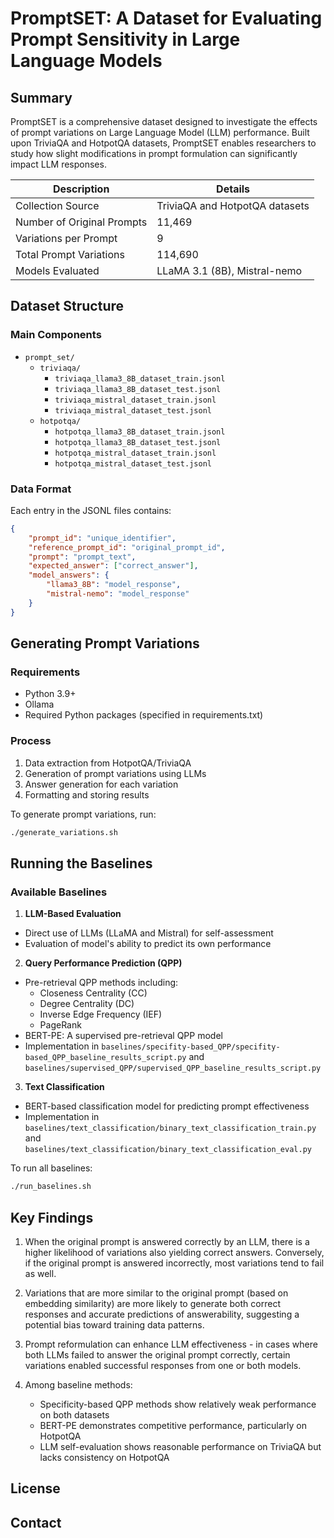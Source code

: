 # PromptSET: A Dataset for Evaluating Prompt Sensitivity in Large Language Models

## Summary
PromptSET is a comprehensive dataset designed to investigate the effects of prompt variations on Large Language Model (LLM) performance. Built upon TriviaQA and HotpotQA datasets, PromptSET enables researchers to study how slight modifications in prompt formulation can significantly impact LLM responses.

|Description|Details|
|---|---|
|Collection Source|TriviaQA and HotpotQA datasets|
|Number of Original Prompts|11,469|
|Variations per Prompt|9|
|Total Prompt Variations|114,690|
|Models Evaluated|LLaMA 3.1 (8B), Mistral-nemo|

## Dataset Structure

### Main Components
- `prompt_set/`
  - `triviaqa/`
    - `triviaqa_llama3_8B_dataset_train.jsonl`
    - `triviaqa_llama3_8B_dataset_test.jsonl`
    - `triviaqa_mistral_dataset_train.jsonl`
    - `triviaqa_mistral_dataset_test.jsonl`
  - `hotpotqa/`
    - `hotpotqa_llama3_8B_dataset_train.jsonl`
    - `hotpotqa_llama3_8B_dataset_test.jsonl`
    - `hotpotqa_mistral_dataset_train.jsonl`
    - `hotpotqa_mistral_dataset_test.jsonl`

### Data Format
Each entry in the JSONL files contains:
```json
{
    "prompt_id": "unique_identifier",
    "reference_prompt_id": "original_prompt_id",
    "prompt": "prompt_text",
    "expected_answer": ["correct_answer"],
    "model_answers": {
        "llama3_8B": "model_response",
        "mistral-nemo": "model_response"
    }
}
```

## Generating Prompt Variations

### Requirements
- Python 3.9+
- Ollama
- Required Python packages (specified in requirements.txt)

### Process
1. Data extraction from HotpotQA/TriviaQA
2. Generation of prompt variations using LLMs
3. Answer generation for each variation
4. Formatting and storing results

To generate prompt variations, run:
```bash
./generate_variations.sh
```

## Running the Baselines

### Available Baselines

1. **LLM-Based Evaluation**
- Direct use of LLMs (LLaMA and Mistral) for self-assessment
- Evaluation of model's ability to predict its own performance

2. **Query Performance Prediction (QPP)**
- Pre-retrieval QPP methods including:
  - Closeness Centrality (CC)
  - Degree Centrality (DC)
  - Inverse Edge Frequency (IEF)
  - PageRank
- BERT-PE: A supervised pre-retrieval QPP model
- Implementation in `baselines/specifity-based_QPP/specifity-based_QPP_baseline_results_script.py` and `baselines/supervised_QPP/supervised_QPP_baseline_results_script.py`

3. **Text Classification**
- BERT-based classification model for predicting prompt effectiveness
- Implementation in `baselines/text_classification/binary_text_classification_train.py` and `baselines/text_classification/binary_text_classification_eval.py`

To run all baselines:
```bash
./run_baselines.sh
```

## Key Findings

1. When the original prompt is answered correctly by an LLM, there is a higher likelihood of variations also yielding correct answers. Conversely, if the original prompt is answered incorrectly, most variations tend to fail as well.

2. Variations that are more similar to the original prompt (based on embedding similarity) are more likely to generate both correct responses and accurate predictions of answerability, suggesting a potential bias toward training data patterns.

3. Prompt reformulation can enhance LLM effectiveness - in cases where both LLMs failed to answer the original prompt correctly, certain variations enabled successful responses from one or both models.

4. Among baseline methods:
   - Specificity-based QPP methods show relatively weak performance on both datasets
   - BERT-PE demonstrates competitive performance, particularly on HotpotQA
   - LLM self-evaluation shows reasonable performance on TriviaQA but lacks consistency on HotpotQA

## License


## Contact
